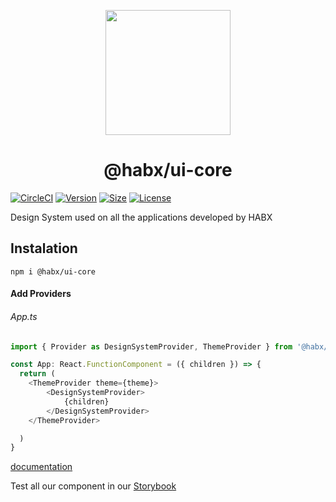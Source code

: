 
<p align="center">
  <a href="https://habx.github.io/concrete-docs/">
    <img width="200" src="https://habx.github.io/concrete-docs/img/logo.svg">
  </a>
</p>

<h1 align="center">@habx/ui-core</h1>

[![CircleCI](https://img.shields.io/circleci/build/github/habx/ui-core)](https://app.circleci.com/pipelines/github/habx/ui-core)
[![Version](https://img.shields.io/npm/v/@habx/ui-core)](https://www.npmjs.com/package/@habx/ui-core)
[![Size](https://img.shields.io/bundlephobia/min/@habx/ui-core)](https://bundlephobia.com/result?p=@habx/ui-core)
[![License](https://img.shields.io/github/license/habx/ui-core)](/LICENSE)

Design System used on all the applications developed by HABX

## Instalation
```shell 
npm i @habx/ui-core
 ```
 
#### Add Providers

###### App.ts
```typescript jsx
import { Provider as DesignSystemProvider, ThemeProvider } from '@habx/ui-core'

const App: React.FunctionComponent = ({ children }) => {
  return (
    <ThemeProvider theme={theme}>
        <DesignSystemProvider>
            {children}
        </DesignSystemProvider>
    </ThemeProvider>

  )
}
```

[documentation](https://habx.github.io/concrete-docs/)

Test all our component in our [Storybook](https://habx.github.io/ui-core/)
